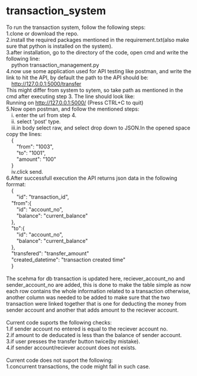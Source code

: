 # transaction_system

To run the transaction system, follow the following steps:<br />
1.clone or download the repo.<br />
2.install the required packages mentioned in the requirement.txt(also make sure that python is installed on the system).<br />
3.after installation, go to the directory of the code, open cmd and write the following line:<br />
    &emsp;python transaction_management.py<br />
4.now use some application used for API testing like postman, and write the link to hit the API, by default the path to the API should be:<br />
    &emsp;http://127.0.0.1:5000/transfer<br />
  This might differ from system to sytem, so take path as mentioned in the cmd after executing step 3. The line should look like:<br />
  Running on http://127.0.0.1:5000/ (Press CTRL+C to quit)<br />
5.Now open postman, and follow the mentioned steps:<br />
  &emsp;i.  enter the url from step 4.<br />
  &emsp;ii. select 'post' type.<br />
  &emsp;iii.in body select raw, and select drop down to JSON.In the opened space copy the lines:<br />
      &emsp;{<br />
       &emsp;&emsp;"from": "1003",<br />
       &emsp;&emsp;"to": "1001",<br />
       &emsp;&emsp;"amount": "100"<br />
      &emsp;}<br />
  &emsp;iv.click send.<br />
6.After successfull execution the API returns json data in the following forrmat:<br />
     &emsp;{<br />
      &emsp;&emsp;"id": "transaction_id",<br />
      &emsp;"from":{<br />
        &emsp;&emsp;"id": "account_no",<br />
        &emsp;&emsp;"balance": "current_balance"<br />
      &emsp;},<br />
      &emsp;"to":{<br />
        &emsp;&emsp;"id": "account_no",<br />
        &emsp;&emsp;"balance": "current_balance"<br />
      &emsp;},<br />
      &emsp;"transfered": "transfer_amount"<br />
      &emsp;"created_datetime": "transaction created time"<br />
    &emsp;}<br />
<br />
The scehma for db transaction is updated here, reciever_account_no and sender_account_no are added, this is done to make the table simple as now each row contains the whole information related to a transaction otherwise, another column was needed to be added to make sure that the two transaction were linked together that is one for deducting the money from sender account and another that adds amount to the reciever account.<br />
<br />
Current code suports the following checks:<br />
1.if sender account no entered is equal to the reciever account no.<br />
2.if amount to de deducated is less than the balance of sender account.<br />
3.if user presses the transfer button twice(by mistake).<br />
4.if sender account/reciever account does not exists.<br />
<br />
Current code does not suport the following:<br />
1.concurrent transactions, the code might fail in such case.<br />
<br />
